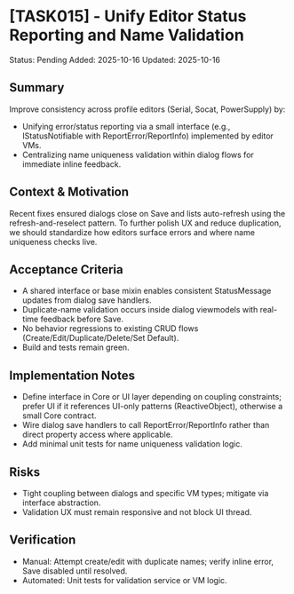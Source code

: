 # [TASK015] - Unify Editor Status Reporting and Name Validation

Status: Pending
Added: 2025-10-16
Updated: 2025-10-16

## Summary

Improve consistency across profile editors (Serial, Socat, PowerSupply) by:
- Unifying error/status reporting via a small interface (e.g., IStatusNotifiable with ReportError/ReportInfo) implemented by editor VMs.
- Centralizing name uniqueness validation within dialog flows for immediate inline feedback.

## Context & Motivation

Recent fixes ensured dialogs close on Save and lists auto-refresh using the refresh-and-reselect pattern. To further polish UX and reduce duplication, we should standardize how editors surface errors and where name uniqueness checks live.

## Acceptance Criteria

- A shared interface or base mixin enables consistent StatusMessage updates from dialog save handlers.
- Duplicate-name validation occurs inside dialog viewmodels with real-time feedback before Save.
- No behavior regressions to existing CRUD flows (Create/Edit/Duplicate/Delete/Set Default).
- Build and tests remain green.

## Implementation Notes

- Define interface in Core or UI layer depending on coupling constraints; prefer UI if it references UI-only patterns (ReactiveObject), otherwise a small Core contract.
- Wire dialog save handlers to call ReportError/ReportInfo rather than direct property access where applicable.
- Add minimal unit tests for name uniqueness validation logic.

## Risks

- Tight coupling between dialogs and specific VM types; mitigate via interface abstraction.
- Validation UX must remain responsive and not block UI thread.

## Verification

- Manual: Attempt create/edit with duplicate names; verify inline error, Save disabled until resolved.
- Automated: Unit tests for validation service or VM logic.
